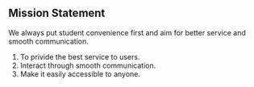 Mission Statement
-----------------

We always put student convenience first and aim for better service and smooth communication.
<br/>
1. To privide the best service to users.
2. Interact through smooth communication.
3. Make it easily accessible to anyone.
